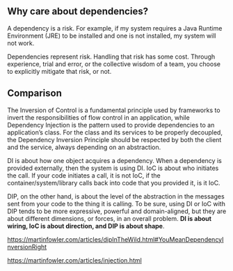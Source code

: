 ## Why care about dependencies?

A dependency is a risk. For example, if my system requires a Java Runtime Environment (JRE) to be installed and one is not installed, my system will not work.

Dependencies represent risk. Handling that risk has some cost. Through experience, trial and error, or the collective wisdom of a team, you choose to explicitly mitigate that risk, or not.

## Comparison

The Inversion of Control is a fundamental principle used by frameworks to invert the responsibilities of flow control in an application, while Dependency Injection is the pattern used to provide dependencies to an application’s class. For the class and its services to be properly decoupled, the Dependency Inversion Principle should be respected by both the client and the service, always depending on an abstraction.

DI is about how one object acquires a dependency. When a dependency is provided externally, then the system is using DI. IoC is about who initiates the call. If your code initiates a call, it is not IoC, if the container/system/library calls back into code that you provided it, is it IoC.

DIP, on the other hand, is about the level of the abstraction in the messages sent from your code to the thing it is calling. To be sure, using DI or IoC with DIP tends to be more expressive, powerful and domain-aligned, but they are about different dimensions, or forces, in an overall problem. **DI is about wiring, IoC is about direction, and DIP is about shape**.

https://martinfowler.com/articles/dipInTheWild.html#YouMeanDependencyInversionRight

https://martinfowler.com/articles/injection.html
